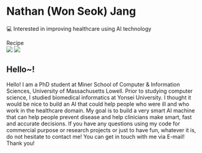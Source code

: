 # Nathan (Won Seok) Jang 
💻 Interested in improving healthcare using AI technology

Recipe
\
<img src="https://img.shields.io/badge/Python-black.svg?&style=for-the-badge&logo=Python&logoColor=White">
<img src="https://img.shields.io/badge/R-black.svg?&style=for-the-badge&logo=R&logoColor=White">

## Hello~!
Hello! I am a PhD student at Miner School of Computer & Information Sciences, University of Massachusetts Lowell. Prior to studying computer science, I studied biomedical informatics at Yonsei University. I thought it would be nice to build an AI that could help people who were ill and who work in the healthcare domain. My goal is to build a very smart AI machine that can help people prevent disease and help clinicians make smart, fast and accurate decisions. If you have any questions using my code for commercial purpose or research projects or just to have fun, whatever it is, do not hesitate to contact me! You can get in touch with me via E-mail! Thank you!
